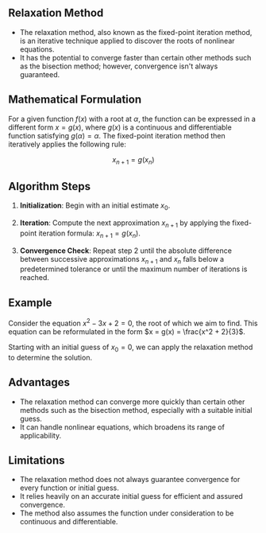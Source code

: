 ## Relaxation Method
- The relaxation method, also known as the fixed-point iteration method, is an iterative technique applied to discover the roots of nonlinear equations.
- It has the potential to converge faster than certain other methods such as the bisection method; however, convergence isn't always guaranteed.

## Mathematical Formulation

For a given function $f(x)$ with a root at $\alpha$, the function can be expressed in a different form $x = g(x)$, where $g(x)$ is a continuous and differentiable function satisfying $g(\alpha) = \alpha$. The fixed-point iteration method then iteratively applies the following rule:

$$x_{n+1} = g(x_n)$$

## Algorithm Steps

1. **Initialization**: Begin with an initial estimate $x_0$.

2. **Iteration**: Compute the next approximation $x_{n+1}$ by applying the fixed-point iteration formula: $x_{n+1} = g(x_n)$.

3. **Convergence Check**: Repeat step 2 until the absolute difference between successive approximations $x_{n+1}$ and $x_n$ falls below a predetermined tolerance or until the maximum number of iterations is reached.

## Example

Consider the equation $x^2 - 3x + 2 = 0$, the root of which we aim to find. This equation can be reformulated in the form $x = g(x) = \frac{x^2 + 2}{3}$.

Starting with an initial guess of $x_0 = 0$, we can apply the relaxation method to determine the solution.

## Advantages

- The relaxation method can converge more quickly than certain other methods such as the bisection method, especially with a suitable initial guess.
- It can handle nonlinear equations, which broadens its range of applicability.

## Limitations

- The relaxation method does not always guarantee convergence for every function or initial guess.
- It relies heavily on an accurate initial guess for efficient and assured convergence.
- The method also assumes the function under consideration to be continuous and differentiable.

